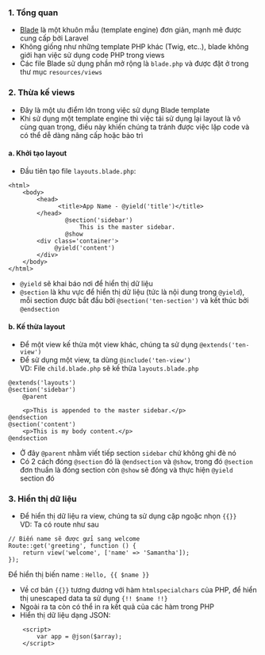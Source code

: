 ### 1. Tổng quan
* [Blade](https://laravel.com/docs/master/blade) là một khuôn mẫu (template engine) đơn giản, mạnh mẽ được cung cấp bởi Laravel
* Không giống như những template PHP khác (Twig, etc..), blade không giới hạn việc sử dụng code PHP trong views  
* Các file Blade sử dụng phần mở rộng là `blade.php` và được đặt ở trong thư mục `resources/views`   
### 2. Thừa kế views  
* Đây là một ưu điểm lớn trong việc sử dụng Blade template  
* Khi sử dụng một template engine thì việc tái sử dụng lại layout là vô cùng quan trọng, điều này khiến chúng ta tránh được việc lặp code và có thể dễ dàng nâng cấp hoặc bảo trì
#### a. Khởi tạo layout
* Đầu tiên tạo file `layouts.blade.php`:  
```
<html>
    <body>
        <head>
              <title>App Name - @yield('title')</title>
        </head>
                @section('sidebar')
                    This is the master sidebar.
                @show
        <div class='container'>
             @yield('content')
        </div>
    </body>
</html>
```

* `@yield` sẽ khai báo nơi để hiển thị dữ liệu
* `@section` là khu vực để hiển thị dữ liệu (tức là nội dung trong `@yield`), mỗi section được bắt đầu bởi `@section('ten-section')` và kết thúc bởi `@endsection`   
#### b. Kế thừa layout  
* Để một view kế thừa một view khác, chúng ta sử dụng `@extends('ten-view')`  
* Để sử dụng một view, ta dùng `@include('ten-view')`  
VD: File `child.blade.php` sẽ kế thừa `layouts.blade.php`  
```
@extends('layouts')
@section('sidebar')
    @parent

    <p>This is appended to the master sidebar.</p>
@endsection  
@section('content')
    <p>This is my body content.</p>
@endsection
```
* Ở đây `@parent` nhằm viết tiếp section `sidebar` chứ không ghi đè nó
* Có 2 cách đóng `@section` đó là `@endsection` và `@show`, trong đó `@section`
đơn thuần là đóng section còn `@show` sẽ đóng và thực hiện `@yield` section đó
### 3. Hiển thị dữ liệu
* Để hiển thị dữ liệu ra view, chúng ta sử dụng cặp ngoặc nhọn `{{}}`  
VD: Ta có route như sau
```
// Biến name sẽ được gửi sang welcome
Route::get('greeting', function () {
    return view('welcome', ['name' => 'Samantha']);
});
```
Để hiển thị biến name : `Hello, {{ $name }}`
* Về cơ bản `{{}}` tương đương với hàm `htmlspecialchars` của PHP, để hiển thị unescaped data ta sử dụng
`{!! $name !!}`  
* Ngoài ra ta còn có thể in ra kết quả của các hàm trong PHP
* Hiển thị dữ liệu dạng JSON:  
```
    <script>
        var app = @json($array);
    </script>
```